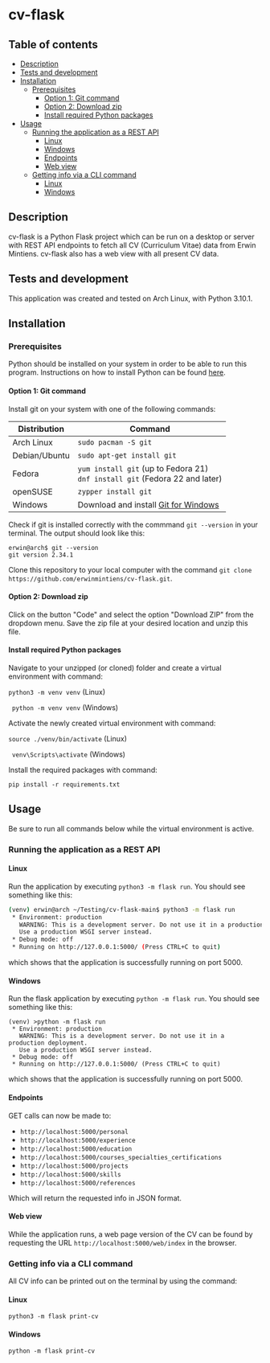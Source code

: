 # cv-flask
## Table of contents

* [Description](#description)
* [Tests and development](#tests-and-development)
* [Installation](#installation)
  *  [Prerequisites](#prerequisites)
     * [Option 1: Git command](#option-1-git-command)
     * [Option 2: Download zip](#option-2-download-zip)
     * [Install required Python packages](#install-required-python-packages)
* [Usage](#usage)
  * [Running the application as a REST API](#running-the-application-as-a-rest-api)
    * [Linux](#linux)
    * [Windows](#windows)
    * [Endpoints](#endpoints)
    * [Web view](#web-view)
  * [Getting info via a CLI command](#getting-info-via-a-cli-command)
    * [Linux](#linux-1)
    * [Windows](windows-1)

## Description
cv-flask is a Python Flask project which can be run on a desktop or server with REST API endpoints to fetch all CV (Curriculum Vitae) data from Erwin Mintiens.
cv-flask also has a web view with all present CV data.

## Tests and development

This application was created and tested on Arch Linux, with Python 3.10.1.

## Installation
### Prerequisites

Python should be installed on your system in order to be able to run this program. Instructions on how to install Python can be found [here](https://www.python.org/downloads/).

#### Option 1: Git command
Install git on your system with one of the following commands:

| Distribution | Command |
| ------------- | ------------- |
| Arch Linux | ```sudo pacman -S git``` |
| Debian/Ubuntu | ```sudo apt-get install git``` |
| Fedora | ```yum install git``` (up to Fedora 21)<br>```dnf install git``` (Fedora 22 and later) |
| openSUSE | ```zypper install git``` |
| Windows | Download and install [Git for Windows](https://git-scm.com/download/win) |

Check if git is installed correctly with the commmand ```git --version``` in your terminal.
The output should look like this:

```
erwin@arch$ git --version
git version 2.34.1
```

Clone this repository to your local computer with the command ```git clone https://github.com/erwinmintiens/cv-flask.git```.

#### Option 2: Download zip

Click on the button "Code" and select the option "Download ZIP" from the dropdown menu. Save the zip file at your desired location and unzip this file.

#### Install required Python packages

Navigate to your unzipped (or cloned) folder and create a virtual environment with command:

```python3 -m venv venv``` (Linux)

``` python -m venv venv``` (Windows)

Activate the newly created virtual environment with command:

```source ./venv/bin/activate``` (Linux)

``` venv\Scripts\activate``` (Windows)

Install the required packages with command:

```pip install -r requirements.txt```

## Usage

Be sure to run all commands below while the virtual environment is active.

### Running the application as a REST API

#### Linux

Run the application by executing ```python3 -m flask run```. You should see something like this:

``` bash
(venv) erwin@arch ~/Testing/cv-flask-main$ python3 -m flask run
 * Environment: production
   WARNING: This is a development server. Do not use it in a production deployment.
   Use a production WSGI server instead.
 * Debug mode: off
 * Running on http://127.0.0.1:5000/ (Press CTRL+C to quit)

```

which shows that the application is successfully running on port 5000.

#### Windows

Run the flask application by executing ```python -m flask run```. You should see something like this:

```
(venv) >python -m flask run
 * Environment: production
   WARNING: This is a development server. Do not use it in a production deployment.
   Use a production WSGI server instead.
 * Debug mode: off
 * Running on http://127.0.0.1:5000/ (Press CTRL+C to quit)
```

which shows that the application is successfully running on port 5000.

#### Endpoints

GET calls can now be made to:
- ```http://localhost:5000/personal```
- ```http://localhost:5000/experience```
- ```http://localhost:5000/education```
- ```http://localhost:5000/courses_specialties_certifications```
- ```http://localhost:5000/projects```
- ```http://localhost:5000/skills```
- ```http://localhost:5000/references```

Which will return the requested info in JSON format.

#### Web view

While the application runs, a web page version of the CV can be found by requesting the URL ```http://localhost:5000/web/index``` in the browser.

### Getting info via a CLI command

All CV info can be printed out on the terminal by using the command:

#### Linux

```python3 -m flask print-cv```

#### Windows

```python -m flask print-cv```
